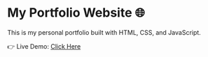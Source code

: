 # My Portfolio Website 🌐

This is my personal portfolio built with HTML, CSS, and JavaScript.

👉 Live Demo: [Click Here](https://avinashportfolio-1.netlify.app/)

